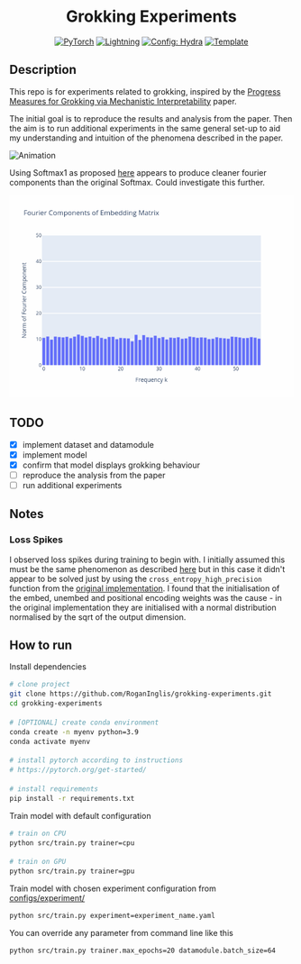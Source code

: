 <div align="center">

# Grokking Experiments

<a href="https://pytorch.org/get-started/locally/"><img alt="PyTorch" src="https://img.shields.io/badge/PyTorch-ee4c2c?logo=pytorch&logoColor=white"></a>
<a href="https://pytorchlightning.ai/"><img alt="Lightning" src="https://img.shields.io/badge/-Lightning-792ee5?logo=pytorchlightning&logoColor=white"></a>
<a href="https://hydra.cc/"><img alt="Config: Hydra" src="https://img.shields.io/badge/Config-Hydra-89b8cd"></a>
<a href="https://github.com/ashleve/lightning-hydra-template"><img alt="Template" src="https://img.shields.io/badge/-Lightning--Hydra--Template-017F2F?style=flat&logo=github&labelColor=gray"></a><br>

</div>

## Description

This repo is for experiments related to grokking, inspired by the 
[Progress Measures for Grokking via Mechanistic Interpretability](https://arxiv.org/pdf/2301.05217.pdf) paper. 

The initial goal is to reproduce the results and analysis from the paper. Then the aim is to run additional experiments in 
the same general set-up to aid my understanding and intuition of the phenomena described in the paper.

![Animation](images/animation.gif)

Using Softmax1 as proposed [here](https://www.evanmiller.org/attention-is-off-by-one.html) appears to produce cleaner 
fourier components than the original Softmax. Could investigate this further.

![Fourier Embedding Softmax1](images/fourier_embedding_softmax_1.gif)


## TODO
- [x] implement dataset and datamodule
- [x] implement model
- [x] confirm that model displays grokking behaviour
- [ ] reproduce the analysis from the paper
- [ ] run additional experiments

## Notes
### Loss Spikes
I observed loss spikes during training to begin with. I initially assumed this must be the same phenomenon as described 
[here](https://www.alignmentforum.org/posts/N6WM6hs7RQMKDhYjB/a-mechanistic-interpretability-analysis-of-grokking) but 
in this case it didn't appear to be solved just by using the `cross_entropy_high_precision` function from the 
[original implementation](https://github.com/mechanistic-interpretability-grokking/progress-measures-paper/tree/main).
I found that the initialisation of the embed, unembed and positional encoding weights was the cause - in the 
original implementation they are initialised with a normal distribution normalised by the sqrt of the output dimension.

## How to run

Install dependencies

```bash
# clone project
git clone https://github.com/RoganInglis/grokking-experiments.git
cd grokking-experiments

# [OPTIONAL] create conda environment
conda create -n myenv python=3.9
conda activate myenv

# install pytorch according to instructions
# https://pytorch.org/get-started/

# install requirements
pip install -r requirements.txt
```

Train model with default configuration

```bash
# train on CPU
python src/train.py trainer=cpu

# train on GPU
python src/train.py trainer=gpu
```

Train model with chosen experiment configuration from [configs/experiment/](configs/experiment/)

```bash
python src/train.py experiment=experiment_name.yaml
```

You can override any parameter from command line like this

```bash
python src/train.py trainer.max_epochs=20 datamodule.batch_size=64
```
